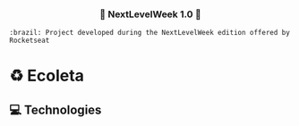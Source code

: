 <h3 align="center">
	🚧 NextLevelWeek 1.0 🚀
</h3>

	:brazil: Project developed during the NextLevelWeek edition offered by Rocketseat

# :recycle: Ecoleta
## :computer: Technologies
